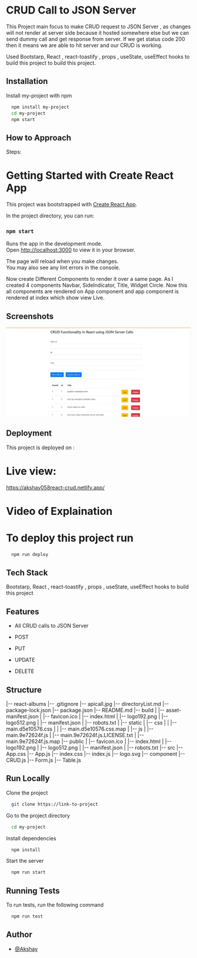 # CRUD Call to JSON Server

This Project main focus to make CRUD request to JSON Server , as changes will not render at server side because it hosted somewhere else
but we can send dummy call and get response from server.
If we get status code 200 then it means we are able to hit server and our CRUD is working.

Used Bootstarp, React , react-toastify , props , useState, useEffect hooks to build this project to build this project.

## Installation

Install my-project with npm

```bash
  npm install my-project
  cd my-project
  npm start
```

## How to Approach

Steps:

# Getting Started with Create React App

This project was bootstrapped with [Create React App](https://github.com/facebook/create-react-app).

In the project directory, you can run:

### `npm start`

Runs the app in the development mode.\
Open [http://localhost:3000](http://localhost:3000) to view it in your browser.

The page will reload when you make changes.\
You may also see any lint errors in the console.

Now create Different Components to render it over a same page. As I created 4 components Navbar, SideIndicator, Title, Widget Circle.
Now this all components are rendered on App component and app component is rendered at index which show view Live.

## Screenshots

![App Screenshot](/apicall.jpg?raw=true "Optional Title")

## Deployment

This project is deployed on :

# Live view:

https://akshay058react-crud.netlify.app/

# Video of Explaination

# To deploy this project run

```bash
  npm run deploy
```

## Tech Stack

Bootstarp, React , react-toastify , props , useState, useEffect hooks to build this project

## Features

- All CRUD calls to JSON Server

- POST
- PUT
- UPDATE
- DELETE

## Structure

|-- react-albums
|-- .gitignore
|-- apicall.jpg
|-- directoryList.md
|-- package-lock.json
|-- package.json
|-- README.md
|-- build
| |-- asset-manifest.json
| |-- favicon.ico
| |-- index.html
| |-- logo192.png
| |-- logo512.png
| |-- manifest.json
| |-- robots.txt
| |-- static
| |-- css
| | |-- main.d5e10576.css
| | |-- main.d5e10576.css.map
| |-- js
| |-- main.9e72624f.js
| |-- main.9e72624f.js.LICENSE.txt
| |-- main.9e72624f.js.map
|-- public
| |-- favicon.ico
| |-- index.html
| |-- logo192.png
| |-- logo512.png
| |-- manifest.json
| |-- robots.txt
|-- src
|-- App.css
|-- App.js
|-- index.css
|-- index.js
|-- logo.svg
|-- component
|-- CRUD.js
|-- Form.js
|-- Table.js

## Run Locally

Clone the project

```bash
  git clone https://link-to-project
```

Go to the project directory

```bash
  cd my-project
```

Install dependencies

```bash
  npm install
```

Start the server

```bash
  npm run start
```

## Running Tests

To run tests, run the following command

```bash
  npm run test
```

## Author

- [@Akshay](https://www.github.com/akshay058)
